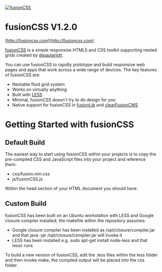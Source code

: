 <a href="http://fusioncss.com/"><img src="http://fusioncss.com/assets/public_files/images/logo.png" alt="fusionCSS" /></a>

fusionCSS V1.2.0
====

[http://fusioncss.com](http://fusioncss.com)

[fusionCSS](http://fusioncss.com) is a simple responsive HTML5 and CSS toolkit supporting nested grids created by [@paularlott](http://twitter.com/paularlott).

You can use fusionCSS to rapidly prototype and build responsive web pages and apps that work across a wide range of devices. The key features of fusionCSS are:

* Nestable fluid grid system
* Works on virtually anything
* Built with [LESS](http://lesscss.org/)
* Minimal, fusionCSS doesn't try to do design for you
* Native support for fusionCSS in [fusionLib](http://fusionlib.com) and [clearFusionCMS](http://clearfusioncms.com)

Getting Started with fusionCSS
====

Default Build
----

The easiest way to start using fusionCSS within your projects is to copy the pre-compiled CSS and JavaScript files into your project and reference them:

* css/fusion.min.css
* js/fusionCSS.js

Within the head section of your HTML document you should have:

<link href="js/fusion.min.css" rel="stylesheet" type="text/css" />
<script type="text/javascript" src="http://ajax.googleapis.com/ajax/libs/jquery/1.10.2/jquery.min.js"></script>
<script type="text/javascript" src="js/fusionCSS.js"></script>
<!--[if lt IE 9]><script type="text/javascript" src="js/html5shiv.js"></script><![endif]-->

Custom Build
----

fusionCSS has been built on an Ubuntu workstation with LESS and Google closure compiler installed, the makefile within the repository assumes:

* Google closure compiler has been installed as /opt/closure/compiler.jar and that java -jar /opt/closure/compiler.jar will invoke it
* LESS has been installed e.g. sudo apt-get install node-less and that lessc runs

To build a new version of fusionCSS, edit the .less files within the less folder and then invoke make, the compiled output will be placed into the css folder.